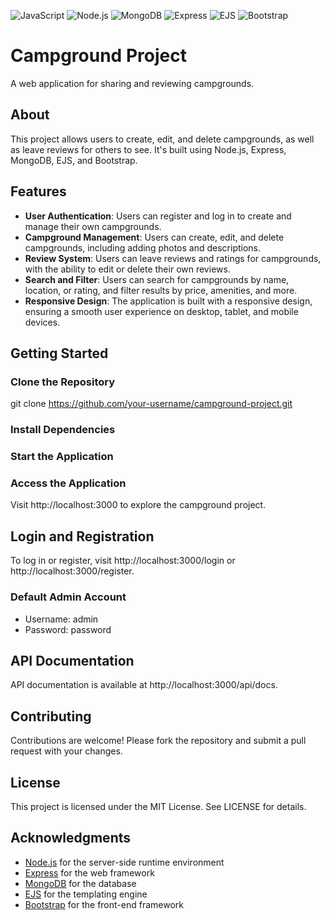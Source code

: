 ![JavaScript](https://img.shields.io/badge/JavaScript-F7DF1E?style=for-the-badge&logo=javascript&logoColor=black)
![Node.js](https://img.shields.io/badge/Node.js-43853D?style=for-the-badge&logo=node.js&logoColor=white)
![MongoDB](https://img.shields.io/badge/MongoDB-47A248?style=for-the-badge&logo=mongodb&logoColor=white)
![Express](https://img.shields.io/badge/Express-000000?style=for-the-badge&logo=express&logoColor=white)
![EJS](https://img.shields.io/badge/EJS-000000?style=for-the-badge&logo=ejs&logoColor=white)
![Bootstrap](https://img.shields.io/badge/Bootstrap-563D7C?style=for-the-badge&logo=bootstrap&logoColor=white)

# Campground Project

A web application for sharing and reviewing campgrounds.

## About

This project allows users to create, edit, and delete campgrounds, as well as leave reviews for others to see. It's built using Node.js, Express, MongoDB, EJS, and Bootstrap.

## Features

* **User Authentication**: Users can register and log in to create and manage their own campgrounds.
* **Campground Management**: Users can create, edit, and delete campgrounds, including adding photos and descriptions.
* **Review System**: Users can leave reviews and ratings for campgrounds, with the ability to edit or delete their own reviews.
* **Search and Filter**: Users can search for campgrounds by name, location, or rating, and filter results by price, amenities, and more.
* **Responsive Design**: The application is built with a responsive design, ensuring a smooth user experience on desktop, tablet, and mobile devices.

## Getting Started

### Clone the Repository

 git clone https://github.com/your-username/campground-project.git
 

### Install Dependencies


### Start the Application


### Access the Application

Visit http://localhost:3000 to explore the campground project.

## Login and Registration

To log in or register, visit http://localhost:3000/login or http://localhost:3000/register.

### Default Admin Account

* Username: admin
* Password: password

## API Documentation

API documentation is available at http://localhost:3000/api/docs.

## Contributing

Contributions are welcome! Please fork the repository and submit a pull request with your changes.

## License

This project is licensed under the MIT License. See LICENSE for details.

## Acknowledgments

* [Node.js](https://nodejs.org/) for the server-side runtime environment
* [Express](https://expressjs.com/) for the web framework
* [MongoDB](https://www.mongodb.com/) for the database
* [EJS](https://ejs.co/) for the templating engine
* [Bootstrap](https://getbootstrap.com/) for the front-end framework

